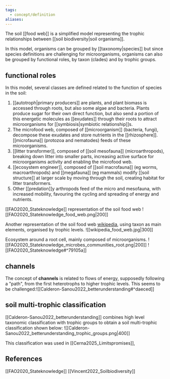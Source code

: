 ```yaml
---
tags:
  - concept/definition
aliases:
---
```

The soil [[food web]] is a simplified model representing the trophic relationships between [[soil biodiversity|soil organisms]].

In this model, organisms can be grouped by [[taxonomy|species]] but since species definitions are challenging for microorganisms, organisms can also be grouped by functional roles, by taxon (clades) and by trophic groups.
## functional roles
In this model, several classes are defined related to the function of species in the soil:
1. [[autotroph|primary producers]] are plants, and plant biomass is accessed through roots, but also some algae and bacteria. Plants produce sugar for their own direct function, but also send a portion of this energetic molecules as [[exudates]] through their roots to attract microorganisms for [[symbiosis|symbiotic relationship]]s.
2. The microfood web, composed of [[microorganism]] (bacteria, fungi), decompose these exudates and store nutrients in the [[rhizosphere]]. [[microfauna]] (protozoa and nematodes) feeds of these microorganisms.
3. [[litter transformer]], composed of [[soil mesofauna]] (microarthropods), breaking down litter into smaller parts, increasing active surface for microorganisms activity and enabling the microfood web.
4. [[ecosystem engineer]], composed of [[soil macrofauna]] (eg worms, macroarthropods) and [[megafauna]] (eg mammals) modify [[soil structure]] at larger scale by moving through the soil, creating habitat for litter transformers.
5. Other [[predation]]y arthropods feed of the micro and mesofauna, with increased mobility, favouring the cycling and spreading of energy and nutrients.

[[FAO2020_Stateknowledge]] representation of the soil food web
![[FAO2020_Stateknowledge_food_web.png|200]]

Another representation of the soil food web [wikipedia](https://en.wikipedia.org/wiki/Food_web#Kinds_of_food_webs), using taxon as main elements, organised by trophic levels.
![[wikipedia_food_web.jpg|300]]

Ecosystem around a root cell, mainly composed of microorganisms.
![[FAO2020_Stateknowledge_microbes_communities_root.png|200]]
 ![[FAO2020_Stateknowledge#^79105a]]
## channels
The concept of **channels** is related to flows of energy, supposedly following a "path", from the first heterotrophs to higher trophic levels. This seems to be challenged:![[Calderon-Sanou2022_betterunderstanding#^daeced]]

## soil multi-trophic classification
[[Calderon-Sanou2022_betterunderstanding]] combines high level taxonomic classification with trophic groups to obtain a soil multi-trophic classification shown below:
![[Calderon-Sanou2022_betterunderstanding_trophic_groups.png|400]]

This classification was used in [[Cerna2025_Limitspromises]], 

## References
[[FAO2020_Stateknowledge]]
[[Vincent2022_Soilbiodiversity]]